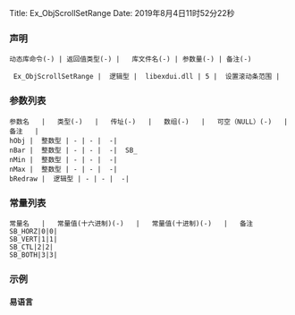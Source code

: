 Title: Ex_ObjScrollSetRange
Date: 2019年8月4日11时52分22秒

### 声明


```table
动态库命令(-) | 返回值类型(-) |   库文件名(-) | 参数量(-) | 备注(-)

 Ex_ObjScrollSetRange |  逻辑型 |  libexdui.dll | 5 |  设置滚动条范围 | 
```


### 参数列表

```table
参数名   |   类型(-)   |   传址(-)   |   数组(-)   |   可空（NULL）(-)   |   备注   |
hObj |  整数型 | - | - |  -| 
nBar |  整数型 | - | - |  -|  SB_
nMin |  整数型 | - | - |  -| 
nMax |  整数型 | - | - |  -| 
bRedraw |  逻辑型 | - | - |  -| 
```

### 常量列表
```table
常量名   |   常量值(十六进制)(-)   |   常量值(十进制)(-)   |   备注
SB_HORZ|0|0|
SB_VERT|1|1|
SB_CTL|2|2|
SB_BOTH|3|3|

```


### 示例
#### 易语言
```c

```